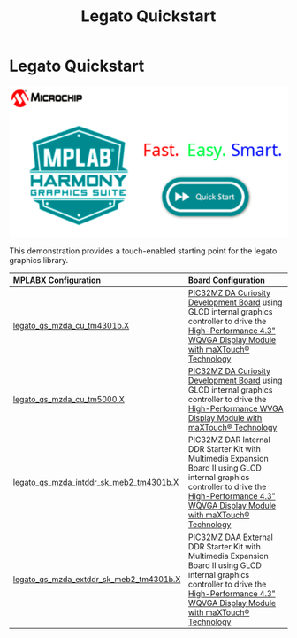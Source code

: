 ﻿---
parent: Example Applications
title: Legato Quickstart
nav_order: 3
---

# Legato Quickstart

![](./../../docs/html/legato_quickstart.png)

This demonstration provides a touch-enabled starting point for the legato graphics library.

|MPLABX Configuration|Board Configuration|
|:-------------------|:------------------|
|[legato\_qs\_mzda\_cu\_tm4301b.X](./firmware/legato_qs_mzda_cu_tm4301b.X/readme.md)| [PIC32MZ DA Curiosity Development Board](https://www.microchip.com/DevelopmentTools/ProductDetails/PartNO/EV87D54A) using GLCD internal graphics controller to drive the [High-Performance 4.3" WQVGA Display Module with maXTouch® Technology](https://www.microchip.com/DevelopmentTools/ProductDetails/PartNO/AC320005-4)|
|[legato\_qs\_mzda\_cu\_tm5000.X](./firmware/legato_qs_mzda_cu_tm5000.X/readme.md)| [PIC32MZ DA Curiosity Development Board](https://www.microchip.com/DevelopmentTools/ProductDetails/PartNO/EV87D54A) using GLCD internal graphics controller to drive the [High-Performance WVGA Display Module with maXTouch® Technology](https://www.microchip.com/DevelopmentTools/ProductDetails/PartNO/AC320005-5)|
|[legato\_qs\_mzda\_intddr\_sk\_meb2\_tm4301b.X](./firmware/legato_qs_mzda_intddr_sk_meb2_tm4301b.X/readme.md)|PIC32MZ DAR Internal DDR Starter Kit with Multimedia Expansion Board II using GLCD internal graphics controller to drive the [High-Performance 4.3" WQVGA Display Module with maXTouch® Technology](https://www.microchip.com/DevelopmentTools/ProductDetails/PartNO/AC320005-4)|
|[legato\_qs\_mzda\_extddr\_sk\_meb2\_tm4301b.X](./firmware/legato_qs_mzda_extddr_sk_meb2_tm4301b.X/readme.md)|PIC32MZ DAA External DDR Starter Kit with Multimedia Expansion Board II using GLCD internal graphics controller to drive the [High-Performance 4.3" WQVGA Display Module with maXTouch® Technology](https://www.microchip.com/DevelopmentTools/ProductDetails/PartNO/AC320005-4)|


